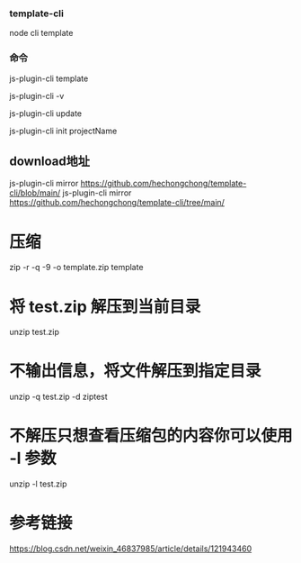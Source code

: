 ### template-cli
node cli template

### 命令
js-plugin-cli template

js-plugin-cli -v

js-plugin-cli update

js-plugin-cli init projectName

## download地址
js-plugin-cli mirror https://github.com/hechongchong/template-cli/blob/main/
js-plugin-cli mirror https://github.com/hechongchong/template-cli/tree/main/



# 压缩
zip -r -q -9 -o template.zip template 
# 将 test.zip 解压到当前目录
 unzip test.zip
# 不输出信息，将文件解压到指定目录
unzip -q test.zip -d ziptest
# 不解压只想查看压缩包的内容你可以使用 -l 参数
unzip -l test.zip


# 参考链接
https://blog.csdn.net/weixin_46837985/article/details/121943460
